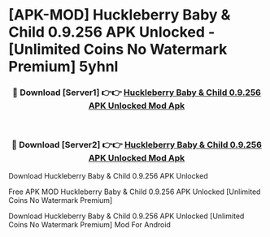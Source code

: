 # [APK-MOD] Huckleberry  Baby & Child 0.9.256 APK Unlocked - [Unlimited Coins No Watermark Premium] 5yhnl



<div align="center">
<h3>🔴 Download [Server1] 👉👉 <a href="https://momento.my/?title=Huckleberry__Baby_&_Child_0.9.256_APK_Unlocked">Huckleberry  Baby & Child 0.9.256 APK Unlocked Mod Apk</a></h3><br>

<h3>🔴 Download [Server2] 👉👉 <a href="https://momento.my/?title=Huckleberry__Baby_&_Child_0.9.256_APK_Unlocked">Huckleberry  Baby & Child 0.9.256 APK Unlocked Mod Apk</a></h3>
</div>



Download Huckleberry  Baby & Child 0.9.256 APK Unlocked 

Free APK MOD Huckleberry  Baby & Child 0.9.256 APK Unlocked [Unlimited Coins No Watermark Premium]

Download Huckleberry  Baby & Child 0.9.256 APK Unlocked [Unlimited Coins No Watermark Premium] Mod For Android
